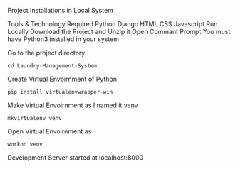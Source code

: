 Project Installations in Local System

Tools & Technology Required
Python
Django
HTML
CSS
Javascript
Run Locally
Download the Project and Unzip it
Open Commant Prompt
You must have Python3 installed in your system

Go to the project directory

    cd Laundry-Management-System
Create Virtual Envoirnment of Python

    pip install virtualenvwrapper-win
Make Virtual Envoirnment as I named it venv

    mkvirtualenv venv
Open Virtual Envoirnment as

    workon venv
Development Server started at localhost:8000
